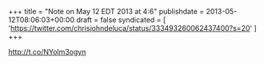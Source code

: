 +++
title = "Note on May 12 EDT 2013 at 4:6"
publishdate = 2013-05-12T08:06:03+00:00
draft = false
syndicated = [ 'https://twitter.com/chrisjohndeluca/status/333493260062437400?s=20' ]
+++

http://t.co/NYolm3ogyn
